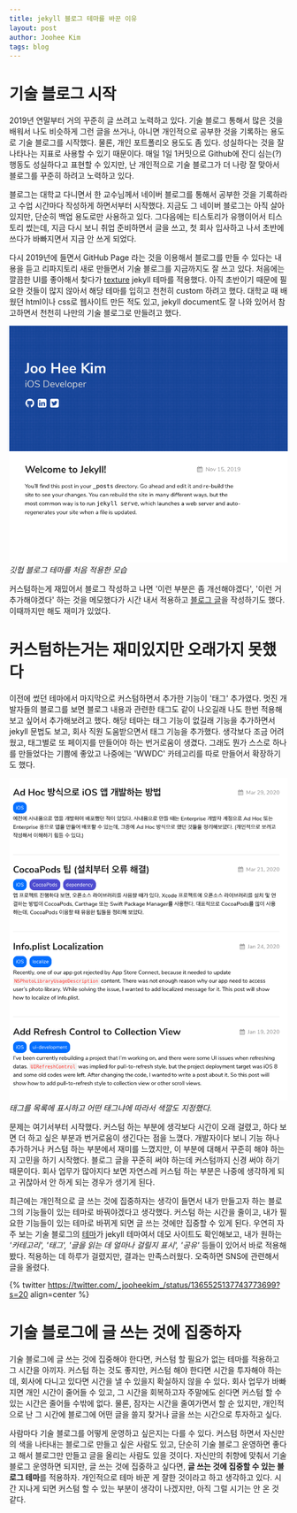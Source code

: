 ```yaml
---
title: jekyll 블로그 테마를 바꾼 이유
layout: post
author: Joohee Kim
tags: blog
---
```


# 기술 블로그 시작

2019년 연말부터 거의 꾸준히 글 쓰려고 노력하고 있다. 기술 블로그 통해서 많은 것을 배워서 나도 비슷하게 그런 글을 쓰거나, 아니면 개인적으로 공부한 것을 기록하는 용도로 기술 블로그를 시작했다. 물론, 개인 포트폴리오 용도도 좀 있다. 성실하다는 것을 잘 나타나는 지표로 사용할 수 있기 때문이다. 매일 1일 1커밋으로 Github에 잔디 심는(?) 행동도 성실하다고 표현할 수 있지만, 난 개인적으로 기술 블로그가 더 나랑 잘 맞아서 블로그를 꾸준히 하려고 노력하고 있다.

블로그는 대학교 다니면서 한 교수님께서 네이버 블로그를 통해서 공부한 것을 기록하라고 수업 시간마다 작성하게 하면서부터 시작했다. 지금도 그 네이버 블로그는 아직 살아있지만, 단순히 백업 용도로만 사용하고 있다. 그다음에는 티스토리가 유행이어서 티스토리 썼는데, 지금 다시 보니 취업 준비하면서 글을 쓰고, 첫 회사 입사하고 나서 초반에 쓰다가 바빠지면서 지금 안 쓰게 되었다.

다시 2019년에 들면서 GitHub Page 라는 것을 이용해서 블로그를 만들 수 있다는 내용을 듣고 리파지토리 새로 만들면서 기술 블로그를 지금까지도 잘 쓰고 있다. 처음에는 깔끔한 UI를 좋아해서 찾다가 [texture](https://github.com/samarsault/texture) jekyll 테마를 적용했다. 아직 초반이기 때문에 필요한 것들이 많지 않아서 해당 테마를 입히고 천천히 custom 하려고 했다. 대학교 때 배웠던 html이나 css로 웹사이트 만든 적도 있고, jekyll document도 잘 나와 있어서 참고하면서 천천히 나만의 기술 블로그로 만들려고 했다.

![First jekyll theme](/assets/img/2021/03/08/image1.png)
*깃헙 블로그 테마를 처음 적용한 모습*

커스텀하는게 재밌어서 블로그 작성하고 나면 '이런 부분은 좀 개선해야겠다', '이런 거 추가해야겠다' 하는 것을 메모했다가 시간 내서 적용하고 [블로그 글](https://imjhk03.github.io/posts/custom-jekyll-theme/)을 작성하기도 했다. 이때까지만 해도 재미가 있었다.

# 커스텀하는거는 재미있지만 오래가지 못했다

이전에 썼던 테마에서 마지막으로 커스텀하면서 추가한 기능이 '태그' 추가였다. 멋진 개발자들의 블로그를 보면 블로그 내용과 관련한 태그도 같이 나오길래 나도 한번 적용해보고 싶어서 추가해보려고 했다. 해당 테마는 태그 기능이 없길래 기능을 추가하면서 jekyll 문법도 보고, 회사 직원 도움받으면서 태그 기능을 추가했다. 생각보다 조금 어려웠고, 태그별로 또 페이지를 만들어야 하는 번거로움이 생겼다. 그래도 뭔가 스스로 하나를 만들었다는 기쁨에 좋았고 나중에는 'WWDC' 카테고리를 따로 만들어서 확장하기도 했다.

![Tag buttons are shown under blog title](/assets/img/2021/03/08/image2.png)
*태그를 목록에 표시하고 어떤 태그냐에 따라서 색깔도 지정했다.*

문제는 여기서부터 시작했다. 커스텀 하는 부분에 생각보다 시간이 오래 걸렸고, 하다 보면 더 하고 싶은 부분과 번거로움이 생긴다는 점을 느꼈다. 개발자이다 보니 기능 하나 추가하거나 커스텀 하는 부분에서 재미를 느꼈지만, 이 부분에 대해서 꾸준히 해야 하는지 고민을 하기 시작했다. 블로그 글을 꾸준히 써야 하는데 커스텀까지 신경 써야 하기 때문이다. 회사 업무가 많아지다 보면 자연스레 커스텀 하는 부분은 나중에 생각하게 되고 귀찮아서 안 하게 되는 경우가 생기게 된다.

최근에는 개인적으로 글 쓰는 것에 집중하자는 생각이 들면서 내가 만들고자 하는 블로그의 기능들이 있는 테마로 바꿔야겠다고 생각했다. 커스텀 하는 시간을 줄이고, 내가 필요한 기능들이 있는 테마로 바뀌게 되면 글 쓰는 것에만 집중할 수 있게 된다. 우연히 자주 보는 기술 블로그의 [테마](https://github.com/cotes2020/jekyll-theme-chirpy)가 jekyll 테마여서 데모 사이트도 확인해보고, 내가 원하는 *'카테고리', '태그', '글을 읽는 데 얼마나 걸릴지 표시', '공유'* 등들이 있어서 바로 적용해봤다. 적용하는 데 하루가 걸렸지만, 결과는 만족스러웠다. 오죽하면 SNS에 관련해서 글을 올렸다.

{% twitter https://twitter.com/_jooheekim_/status/1365525137743773699?s=20 align=center %}

# 기술 블로그에 글 쓰는 것에 집중하자

기술 블로그에 글 쓰는 것에 집중해야 한다면, 커스텀 할 필요가 없는 테마를 적용하고 그 시간을 아끼자. 커스텀 하는 것도 좋지만, 커스텀 해야 한다면 시간을 투자해야 하는데, 회사에 다니고 있다면 시간을 낼 수 있을지 확실하지 않을 수 있다. 회사 업무가 바빠지면 개인 시간이 줄어들 수 있고, 그 시간을 회복하고자 주말에도 쉰다면 커스텀 할 수 있는 시간은 줄어들 수밖에 없다. 물론, 잠자는 시간을 줄여가면서 할 순 있지만, 개인적으로 난 그 시간에 블로그에 어떤 글을 쓸지 찾거나 글을 쓰는 시간으로 투자하고 싶다.

사람마다 기술 블로그를 어떻게 운영하고 싶은지는 다를 수 있다. 커스텀 하면서 자신만의 색을 나타내는 블로그로 만들고 싶은 사람도 있고, 단순히 기술 블로그 운영하면 좋다고 해서 블로그만 만들고 글을 올리는 사람도 있을 것이다. 자신만의 취향에 맞춰서 기술 블로그 운영하면 되지만, 글 쓰는 것에 집중하고 싶다면, **글 쓰는 것에 집중할 수 있는 블로그 테마**를 적용하자. 개인적으로 테마 바꾼 게 잘한 것이라고 하고 생각하고 있다. 시간 지나게 되면 커스텀 할 수 있는 부분이 생각이 나겠지만, 아직 그럴 시기는 안 온 것 같다.